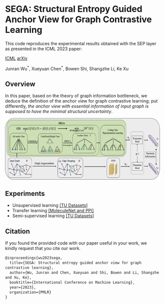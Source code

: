 # SEGA: Structural Entropy Guided Anchor View for Graph Contrastive Learning

This code reproduces the experimental results obtained with the SEP layer as presented in the ICML 2023 paper:

[ICML](https://openreview.net/pdf?id=p32U4ulksI) 
[arXiv](https://arxiv.org/abs/2305.04501) 

Junran Wu<sup>\*</sup>, Xueyuan Chen<sup>\*</sup>, Bowen Shi, Shangzhe Li, Ke Xu

## Overview

In this paper, based on the theory of graph information bottleneck, we deduce the definition of the anchor view for graph contrastive learning; put differently, *the anchor view with essential information of input graph is supposed to have the minimal structural uncertainty*.

<p align="middle">
<img src="./figs/Framework.jpg" width="600" height="200">
</p>

## Experiments

* Unsupervised learning [[TU Datasets]](https://github.com/Wu-Junran/SEGA/tree/master/unsupervised_TU)
* Transfer learning [[MoleculeNet and PPI]](https://github.com/Wu-Junran/SEGA/tree/master/transferLearning_MoleculeNet_PPI)
* Semi-supervised learning [[TU Datasets]](https://github.com/Wu-Junran/SEGA/tree/master/semisupervised_TU)


## Citation

If you found the provided code with our paper useful in your work, we kindly request that you cite our work. 

```
@inproceedings{wu2023sega,
  title={SEGA: Structural entropy guided anchor view for graph contrastive learning},
  author={Wu, Junran and Chen, Xueyuan and Shi, Bowen and Li, Shangzhe and Xu, Ke},
  booktitle={International Conference on Machine Learning},
  year={2023},
  organization={PMLR}
}
```

